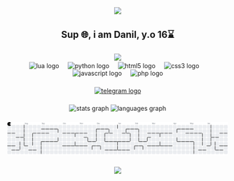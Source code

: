 <div align="center">
<img height="225" src="https://media1.tenor.com/m/RHgUyUYav98AAAAC/anime.gif"</img>
</div>

<h2 align="center">Sup 🌐, i am Danil, y.o 16⌛</h2>

###

<div align="center">
<a href="https://www.codewars.com/users/diaslo">
<img src="https://www.codewars.com/users/diaslo/badges/large"></img>
</a>
</div>

<div align="center">
  <img src="https://cdn.jsdelivr.net/gh/devicons/devicon/icons/lua/lua-original.svg" height="30" alt="lua logo"  />
  <img width="12" />
  <img src="https://cdn.jsdelivr.net/gh/devicons/devicon/icons/python/python-original.svg" height="30" alt="python logo"  />
  <img width="12" />
  <img src="https://cdn.jsdelivr.net/gh/devicons/devicon/icons/html5/html5-original.svg" height="30" alt="html5 logo"  />
  <img width="12" />
  <img src="https://cdn.jsdelivr.net/gh/devicons/devicon/icons/css3/css3-original.svg" height="30" alt="css3 logo"  />
  <img width="12" />
  <img src="https://cdn.jsdelivr.net/gh/devicons/devicon/icons/javascript/javascript-original.svg" height="30" alt="javascript logo"  />
  <img width="12" />
  <img src="https://cdn.jsdelivr.net/gh/devicons/devicon/icons/php/php-original.svg" height="30" alt="php logo"  />
</div>

###


<div align="center">
  <a href="https://t.me/hichimiro" target="_blank">
    <img src="https://img.shields.io/static/v1?message=Telegram&logo=telegram&label=&color=2CA5E0&logoColor=white&labelColor=&style=for-the-badge" height="35" alt="telegram logo"  />
  </a>
</div>

###

<div align="center">
  <img src="https://github-readme-stats.vercel.app/api?username=diaslo&hide_title=false&hide_rank=false&show_icons=true&include_all_commits=true&count_private=true&disable_animations=false&theme=dracula&locale=en&hide_border=false&order=1" height="150" alt="stats graph"  />
  <img src="https://github-readme-stats.vercel.app/api/top-langs?username=diaslo&locale=en&hide_title=false&layout=compact&card_width=320&langs_count=5&theme=dracula&hide_border=false&order=2" height="150" alt="languages graph"  />
</div>

###



<picture>
  <source media="(prefers-color-scheme: dark)" srcset="https://raw.githubusercontent.com/diaslo/diaslo/output/pacman-contribution-graph-dark.svg">
  <source media="(prefers-color-scheme: light)" srcset="https://raw.githubusercontent.com/diaslo/diaslo/output/pacman-contribution-graph.svg">
  <img alt="pacman contribution graph" src="https://raw.githubusercontent.com/diaslo/diaslo/output/pacman-contribution-graph.svg">
</picture>

###

<div align="center">
  <img src="https://visitor-badge.laobi.icu/badge?page_id=diaslo.diaslo&"  />
</div>

